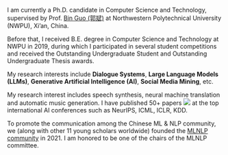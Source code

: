 I am currently a Ph.D. candidate in Computer Science and Technology, supervised by Prof. [Bin Guo (郭斌)](www.guob.org) at Northwestern Polytechnical University (NWPU), Xi’an, China. 

Before that, I received B.E. degree in Computer Science and Technology at NWPU in 2019, during which I participated in several student competitions and received the Outstanding Undergraduate Student and Outstanding Undergraduate Thesis awards.

My research interests include **Dialogue Systems**, **Large Language Models (LLMs)**, **Generative Artificial Intelligence (AI)**, **Social Media Mining**, etc.


My research interest includes speech synthesis, neural machine translation and automatic music generation. I have published 50+ papers <a href='https://scholar.google.com/citations?user=4FA6C0AAAAAJ'><img src="https://img.shields.io/endpoint?logo=Google%20Scholar&url=https%3A%2F%2Fcdn.jsdelivr.net%2Fgh%2FRayeRen%2Frayeren.github.io@google-scholar-stats%2Fgs_data_shieldsio.json&labelColor=f6f6f6&color=9cf&style=flat&label=citations"></a> at the top international AI conferences such as NeurIPS, ICML, ICLR, KDD. 

To promote the communication among the Chinese ML & NLP community, we (along with other 11 young scholars worldwide) founded the [MLNLP community](https://space.bilibili.com/168887299) in 2021. I am honored to be one of the chairs of the MLNLP committee.
